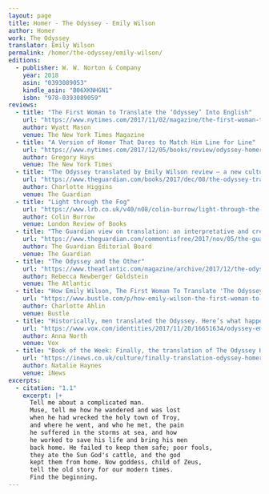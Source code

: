 ```yaml
---
layout: page
title: Homer - The Odyssey - Emily Wilson
author: Homer
work: The Odyssey
translator: Emily Wilson
permalink: /homer/the-odyssey/emily-wilson/
editions:
  - publisher: W. W. Norton & Company
    year: 2018
    asin: "0393089053"
    kindle_asin: "B06XKNHGN1"
    isbn: "978-0393089059"
reviews:
  - title: "The First Woman to Translate the ‘Odyssey’ Into English"
    url: "https://www.nytimes.com/2017/11/02/magazine/the-first-woman-to-translate-the-odyssey-into-english.html"
    author: Wyatt Mason
    venue: The New York Times Magazine
  - title: "A Version of Homer That Dares to Match Him Line for Line"
    url: "https://www.nytimes.com/2017/12/05/books/review/odyssey-homer-emily-wilson-translation.html"
    author: Gregory Hays
    venue: The New York Times
  - title: "The Odyssey translated by Emily Wilson review – a new cultural landmark"
    url: "https://www.theguardian.com/books/2017/dec/08/the-odyssey-translated-emily-wilson-review"
    author: Charlotte Higgins
    venue: The Guardian
  - title: "Light through the Fog"
    url: "https://www.lrb.co.uk/v40/n08/colin-burrow/light-through-the-fog"
    author: Colin Burrow
    venue: London Review of Books
  - title: "The Guardian view on translation: an interpretative and creative act"
    url: "https://www.theguardian.com/commentisfree/2017/nov/05/the-guardian-view-on-translation-an-interpretative-and-creative-act"
    author: The Guardian Editorial Board
    venue: The Guardian
  - title: "The Odyssey and the Other"
    url: "https://www.theatlantic.com/magazine/archive/2017/12/the-odyssey-and-the-other/544110/"
    author: Rebecca Newberger Goldstein
    venue: The Atlantic
  - title: "How Emily Wilson, The First Woman To Translate 'The Odyssey' Into English, Is Rethinking Gender Roles In The Greek Epic"
    url: "https://www.bustle.com/p/how-emily-wilson-the-first-woman-to-translate-the-odyssey-into-english-is-rethinking-gender-roles-in-the-greek-epic-3540304"
    author: Charlotte Ahlin
    venue: Bustle
  - title: "Historically, men translated the Odyssey. Here’s what happened when a woman took the job."
    url: "https://www.vox.com/identities/2017/11/20/16651634/odyssey-emily-wilson-translation-first-woman-english"
    author: Anna North
    venue: Vox
  - title: "Book of the Week: Finally, the translation of The Odyssey Homer deserves"
    url: "https://inews.co.uk/culture/finally-translation-odyssey-homer-deserves/"
    author: Natalie Haynes
    venue: iNews
excerpts:
  - citation: "1.1"
    excerpt: |+
      Tell me about a complicated man.
      Muse, tell me how he wandered and was lost
      when he had wrecked the holy town of Troy,
      and where he went, and who he met, the pain
      he suffered in the storms at sea, and how
      he worked to save his life and bring his men
      back home. He failed to keep them safe; poor fools,
      they ate the Sun God's cattle, and the god
      kept them from home. Now goddess, child of Zeus,
      tell the old story for our modern times.
      Find the beginning.
---
```

